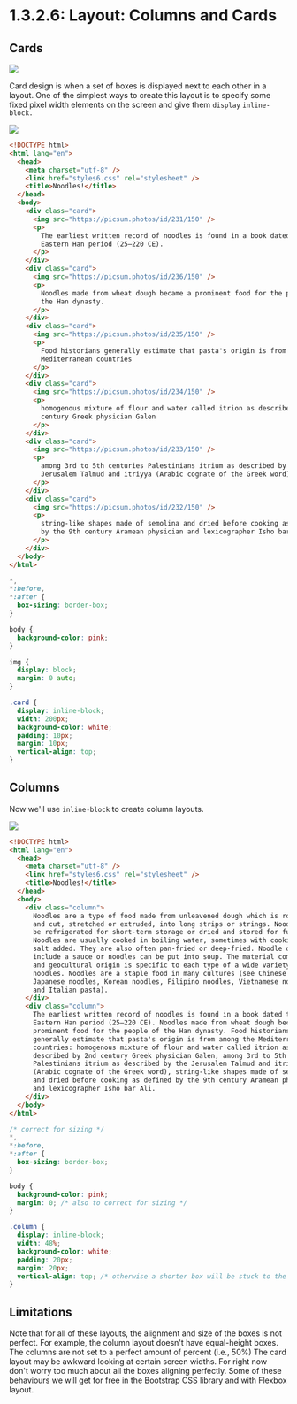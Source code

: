 # 1.3.2.6: Layout: Columns and Cards

## Cards

![](../../../.gitbook/assets/cards-layout.png)

Card design is when a set of boxes is displayed next to each other in a layout. One of the simplest ways to create this layout is to specify some fixed pixel width elements on the screen and give them `display` `inline-block.`

![](../../../.gitbook/assets/cards.png)

```html
<!DOCTYPE html>
<html lang="en">
  <head>
    <meta charset="utf-8" />
    <link href="styles6.css" rel="stylesheet" />
    <title>Noodles!</title>
  </head>
  <body>
    <div class="card">
      <img src="https://picsum.photos/id/231/150" />
      <p>
        The earliest written record of noodles is found in a book dated to the
        Eastern Han period (25–220 CE).
      </p>
    </div>
    <div class="card">
      <img src="https://picsum.photos/id/236/150" />
      <p>
        Noodles made from wheat dough became a prominent food for the people of
        the Han dynasty.
      </p>
    </div>
    <div class="card">
      <img src="https://picsum.photos/id/235/150" />
      <p>
        Food historians generally estimate that pasta's origin is from among the
        Mediterranean countries
      </p>
    </div>
    <div class="card">
      <img src="https://picsum.photos/id/234/150" />
      <p>
        homogenous mixture of flour and water called itrion as described by 2nd
        century Greek physician Galen
      </p>
    </div>
    <div class="card">
      <img src="https://picsum.photos/id/233/150" />
      <p>
        among 3rd to 5th centuries Palestinians itrium as described by the
        Jerusalem Talmud and itriyya (Arabic cognate of the Greek word)
      </p>
    </div>
    <div class="card">
      <img src="https://picsum.photos/id/232/150" />
      <p>
        string-like shapes made of semolina and dried before cooking as defined
        by the 9th century Aramean physician and lexicographer Isho bar Ali.
      </p>
    </div>
  </body>
</html>
```

```css
*,
*:before,
*:after {
  box-sizing: border-box;
}

body {
  background-color: pink;
}

img {
  display: block;
  margin: 0 auto;
}

.card {
  display: inline-block;
  width: 200px;
  background-color: white;
  padding: 10px;
  margin: 10px;
  vertical-align: top;
}
```

## Columns

Now we'll use `inline-block` to create column layouts.

![](../../../.gitbook/assets/two-column.png)

```html
<!DOCTYPE html>
<html lang="en">
  <head>
    <meta charset="utf-8" />
    <link href="styles6.css" rel="stylesheet" />
    <title>Noodles!</title>
  </head>
  <body>
    <div class="column">
      Noodles are a type of food made from unleavened dough which is rolled flat
      and cut, stretched or extruded, into long strips or strings. Noodles can
      be refrigerated for short-term storage or dried and stored for future use.
      Noodles are usually cooked in boiling water, sometimes with cooking oil or
      salt added. They are also often pan-fried or deep-fried. Noodle dishes can
      include a sauce or noodles can be put into soup. The material composition
      and geocultural origin is specific to each type of a wide variety of
      noodles. Noodles are a staple food in many cultures (see Chinese noodles,
      Japanese noodles, Korean noodles, Filipino noodles, Vietnamese noodles,
      and Italian pasta).
    </div>
    <div class="column">
      The earliest written record of noodles is found in a book dated to the
      Eastern Han period (25–220 CE). Noodles made from wheat dough became a
      prominent food for the people of the Han dynasty. Food historians
      generally estimate that pasta's origin is from among the Mediterranean
      countries: homogenous mixture of flour and water called itrion as
      described by 2nd century Greek physician Galen, among 3rd to 5th centuries
      Palestinians itrium as described by the Jerusalem Talmud and itriyya
      (Arabic cognate of the Greek word), string-like shapes made of semolina
      and dried before cooking as defined by the 9th century Aramean physician
      and lexicographer Isho bar Ali.
    </div>
  </body>
</html>
```

```css
/* correct for sizing */
*,
*:before,
*:after {
  box-sizing: border-box;
}

body {
  background-color: pink;
  margin: 0; /* also to correct for sizing */
}

.column {
  display: inline-block;
  width: 48%;
  background-color: white;
  padding: 20px;
  margin: 20px;
  vertical-align: top; /* otherwise a shorter box will be stuck to the baseline of the taller box */
}
```

## Limitations

Note that for all of these layouts, the alignment and size of the boxes is not perfect. For example, the column layout doesn't have equal-height boxes. The columns are not set to a perfect amount of percent (i.e., 50%) The card layout may be awkward looking at certain screen widths. For right now don't worry too much about all the boxes aligning perfectly. Some of these behaviours we will get for free in the Bootstrap CSS library and with Flexbox layout.
